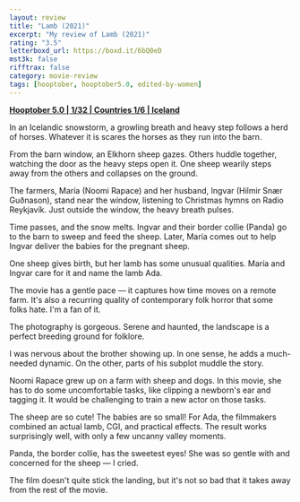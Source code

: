 ```yaml
---
layout: review
title: "Lamb (2021)"
excerpt: "My review of Lamb (2021)"
rating: "3.5"
letterboxd_url: https://boxd.it/6bQ0eD
mst3k: false
rifftrax: false
category: movie-review
tags: [hooptober, hooptober5.0, edited-by-women]
---
```


<b><a href="https://boxd.it/pRFMi/detail" target="_blank" rel="noopener">Hooptober 5.0 | 1/32 | Countries 1/6 | Iceland</a></b>

In an Icelandic snowstorm, a growling breath and heavy step follows a herd of horses. Whatever it is scares the horses as they run into the barn.

From the barn window, an Elkhorn sheep gazes. Others huddle together, watching the door as the heavy steps open it. One sheep wearily steps away from the others and collapses on the ground.

The farmers, María (Noomi Rapace) and her husband, Ingvar (Hilmir Snær Guðnason), stand near the window, listening to Christmas hymns on Radio Reykjavík. Just outside the window, the heavy breath pulses.

Time passes, and the snow melts. Ingvar and their border collie (Panda) go to the barn to sweep and feed the sheep. Later, María comes out to help Ingvar deliver the babies for the pregnant sheep.

One sheep gives birth, but her lamb has some unusual qualities. María and Ingvar care for it and name the lamb Ada.

The movie has a gentle pace — it captures how time moves on a remote farm. It's also a recurring quality of contemporary folk horror that some folks hate. I'm a fan of it.

The photography is gorgeous. Serene and haunted, the landscape is a perfect breeding ground for folklore.

I was nervous about the brother showing up. In one sense, he adds a much-needed dynamic. On the other, parts of his subplot muddle the story.

Noomi Rapace grew up on a farm with sheep and dogs. In this movie, she has to do some uncomfortable tasks, like clipping a newborn's ear and tagging it. It would be challenging to train a new actor on those tasks.

The sheep are so cute! The babies are so small! For Ada, the filmmakers combined an actual lamb, CGI, and practical effects. The result works surprisingly well, with only a few uncanny valley moments.

Panda, the border collie, has the sweetest eyes! She was so gentle with and concerned for the sheep — I cried.

The film doesn't quite stick the landing, but it's not so bad that it takes away from the rest of the movie.
